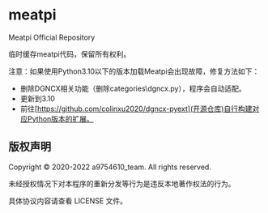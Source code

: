 # meatpi
Meatpi Official Repository

临时缓存meatpi代码，保留所有权利。

注意：如果使用Python3.10以下的版本加载Meatpi会出现故障，修复方法如下：

- 删除DGNCX相关功能（删除categories\dgncx.py），程序会自动适配。
- 更新到3.10
- 前往[https://github.com/colinxu2020/dgncx-pyext](开源仓库)自行构建对应Python版本的扩展。


## 版权声明

Copyright © 2020-2022 a9754610_team. All rights reserved.

未经授权情况下对本程序的重新分发等行为是违反本地著作权法的行为。

具体协议内容请查看 LICENSE 文件。

